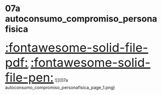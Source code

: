 # 07a autoconsumo_compromiso_personafisica
<a href="../07a autoconsumo_compromiso_personafisica.pdf" style="font-size: 40px;">   :fontawesome-solid-file-pdf:</a>,
<a href="../07a autoconsumo_compromiso_personafisica.html" style="font-size: 40px;">    :fontawesome-solid-file-pen:</a>
![](07a autoconsumo_compromiso_personafisica_page_1.png)

